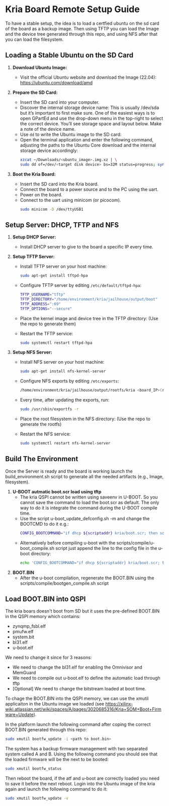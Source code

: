 # Kria Board Remote Setup Guide

To have a stable setup, the idea is to load a certfied ubuntu on the sd card of the board as a 
backup image. Then using TFTP you can load the Image and the device tree generated through 
this repo, and using NFS after that you can load the filesystem.

## Loading a Stable Ubuntu on the SD Card

1. **Download Ubuntu Image:**
    - Visit the official Ubuntu website and download the Image (22.04): https://ubuntu.com/download/amd

2. **Prepare the SD Card:**
    - Insert the SD card into your computer.
    - Discover the internal storage device name: This is usually /dev/sda but it’s important to first make sure. 
      One of the easiest ways is to open GPartEd and use the drop-down menu in the top-right to select the correct
      device. You’ll see storage space and layout below. Make a note of the device name.
    - Use `dd` to write the Ubuntu image to the SD card:
    - Open the terminal application and enter the following command, adjusting the paths to the Ubuntu Core download and the internal storage device accordingly:
      ```sh 
      xzcat ~/Downloads/<ubuntu_image>.img.xz | \
      sudo dd of=/dev/<target disk device> bs=32M status=progress; sync
      ```

3. **Boot the Kria Board:**
    - Insert the SD card into the Kria board.
    - Connect the board to a power source and to the PC using the uart.
    - Power on the board.
    - Connect to the uart using minicom (or picocom).
      ```sh
      sudo minicom -D /dev/ttyUSB1 
      ```

## Setup Server: DHCP, TFTP and NFS 
1. **Setup DHCP Server:**
    - Install DHCP server to give to the board a specific IP every time.

2. **Setup TFTP Server:**
    - Install TFTP server on your host machine:
      ```sh
      sudo apt-get install tftpd-hpa
      ```
    - Configure TFTP server by editing `/etc/default/tftpd-hpa`:
      ```sh
      TFTP_USERNAME="tftp"
      TFTP_DIRECTORY="/home/environment/kria/jailhouse/output/boot"
      TFTP_ADDRESS=":69"
      TFTP_OPTIONS="--secure"
      ```
    - Place the kernel image and device tree in the TFTP directory:
      (Use the repo to generate them)

    - Restart the TFTP service:
      ```sh
      sudo systemctl restart tftpd-hpa
      ```

3. **Setup NFS Server:**
    - Install NFS server on your host machine:
      ```sh
      sudo apt-get install nfs-kernel-server
      ```
    - Configure NFS exports by editing `/etc/exports`:
      ```sh
      /home/environment/kria/jailhouse/output/rootfs/kria <board_IP>(rw,no_subtree_check,no_root_squash)
      ```
    - Every time, after updating the exports, run: 
      ```sh
      sudo /usr/sbin/exportfs -r
      ```
    - Place the root filesystem in the NFS directory:
      (Use the repo to generate the rootfs)

    - Restart the NFS service:
      ```sh
      sudo systemctl restart nfs-kernel-server
      ```

## Build The Environment
Once the Server is ready and the board is working launch the build_environment.sh script to generate all
the needed artifacts (e.g., Image, filesystem).

1. **U-BOOT autmatic boot.scr load using tftp**
    - The kria QSPI cannot be written using saveenv in U-BOOT. So you cannot save the command to load the 
      boot.scr as default. The only way to do it is integrate the command during the U-BOOT compile time.
    - Use the script u-boot_update_defconfig.sh -m  and change the BOOTCMD to do it e.g.: 
      ```sh
      CONFIG_BOOTCOMMAND="if dhcp ${scriptaddr} kria/boot.scr; then source ${scriptaddr}
      ```
    - Alternatively before compiling u-boot with the scripts/compile/u-boot_compile.sh script just append 
      the line to the config file in the u-boot directory:
      ```sh
      echo 'CONFIG_BOOTCOMMAND="if dhcp ${scriptaddr} kria/boot.scr; then source ${scriptaddr}; fi"' >> ${uboot_dir}/.config
      ```
2. **BOOT.BIN**
    - After the u-boot compilation, regenerate the BOOT.BIN using the scripts/compile/bootgen_compile.sh script


## Load BOOT.BIN into QSPI
The kria boars doesn't boot from SD but it uses the pre-defined BOOT.BIN in the QSPI memory which contains: 
- zynqmp_fsbl.elf
- pmufw.elf
- system.bit
- bl31.elf
- u-boot.elf

We need to change it since for 3 reasons: 
- We need to change the bl31.elf for enabling the Omnivisor and MemGuard 
- We need to compile out u-boot.elf to define the automatic load through tftp
- [Optional] We need to change the bitstream loaded at boot time. 

To chage the BOOT.BIN into the QSPI memory, we can use the xmutil applicaiton in the Ubuntu image we loaded 
(see https://xilinx-wiki.atlassian.net/wiki/spaces/A/pages/3020685316/Kria+SOM+Boot+Firmware+Update).

In the platform launch the following command after coping the correct BOOT.BIN generated through this repo:
```sh
sudo xmutil bootfw_update -i <path to boot.bin>
```
The system has a backup firmware management with two separated system called A and B. 
Using the following command you should see that the loaded firmware will be the next to be booted: 
```sh
sudo xmutil bootfw_status
```

Then reboot the board, if the atf and u-boot are correctly loaded you need to save it before the next reboot.
Login into the Ubuntu image of the kria again and launch the following command to do it:
```sh
sudo xmutil bootfw_update -v
```

